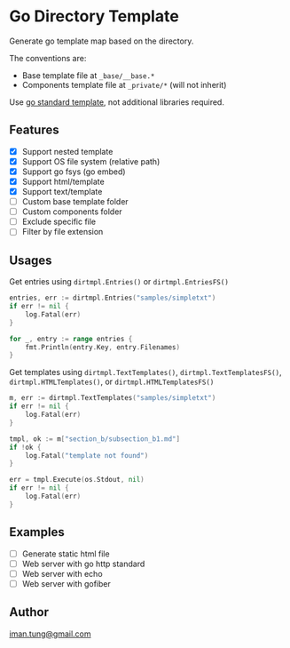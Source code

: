 # Go Directory Template 

Generate go template map based on the directory. 

The conventions are:
- Base template file at `_base/__base.*` 
- Components template file at `_private/*` (will not inherit)

Use [go standard template](https://pkg.go.dev/html/template), not additional libraries required.

## Features

- [x] Support nested template
- [x] Support OS file system (relative path)
- [x] Support go fsys (go embed)
- [x] Support html/template
- [x] Support text/template
- [ ] Custom base template folder
- [ ] Custom components folder
- [ ] Exclude specific file
- [ ] Filter by file extension

## Usages 

Get entries using `dirtmpl.Entries()` or `dirtmpl.EntriesFS()`
```go
entries, err := dirtmpl.Entries("samples/simpletxt")
if err != nil {
    log.Fatal(err)
}

for _, entry := range entries {
    fmt.Println(entry.Key, entry.Filenames)
}
```

Get templates using `dirtmpl.TextTemplates()`, `dirtmpl.TextTemplatesFS()`, `dirtmpl.HTMLTemplates()`, or `dirtmpl.HTMLTemplatesFS()`
```go
m, err := dirtmpl.TextTemplates("samples/simpletxt")
if err != nil {
    log.Fatal(err)
}

tmpl, ok := m["section_b/subsection_b1.md"]
if !ok {
	log.Fatal("template not found")
}

err = tmpl.Execute(os.Stdout, nil)
if err != nil {
    log.Fatal(err)
}
```

## Examples

- [ ] Generate static html file 
- [ ] Web server with go http standard 
- [ ] Web server with echo 
- [ ] Web server with gofiber

## Author

iman.tung@gmail.com